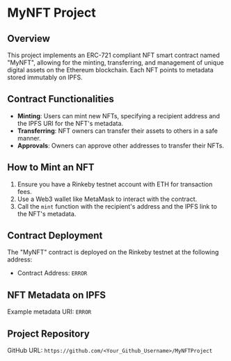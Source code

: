 # MyNFT Project

## Overview

This project implements an ERC-721 compliant NFT smart contract named "MyNFT", allowing for the minting, transferring, and management of unique digital assets on the Ethereum blockchain. Each NFT points to metadata stored immutably on IPFS.

## Contract Functionalities

- **Minting**: Users can mint new NFTs, specifying a recipient address and the IPFS URI for the NFT's metadata.
- **Transferring**: NFT owners can transfer their assets to others in a safe manner.
- **Approvals**: Owners can approve other addresses to transfer their NFTs.

## How to Mint an NFT

1. Ensure you have a Rinkeby testnet account with ETH for transaction fees.
2. Use a Web3 wallet like MetaMask to interact with the contract.
3. Call the `mint` function with the recipient's address and the IPFS link to the NFT's metadata.

## Contract Deployment

The "MyNFT" contract is deployed on the Rinkeby testnet at the following address:
- Contract Address: `ERROR`

## NFT Metadata on IPFS

Example metadata URI: `ERROR`

## Project Repository

GitHub URL: `https://github.com/<Your_Github_Username>/MyNFTProject`

